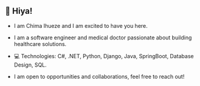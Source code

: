 ## 👋 Hiya! 

- I am Chima Ihueze and I am excited to have you here.

- I am a software engineer and medical doctor passionate about building healthcare solutions. 

- 💻 Technologies: C#, .NET, Python, Django, Java, SpringBoot, Database Design, SQL.

- I am open to opportunities and collaborations, feel free to reach out!
